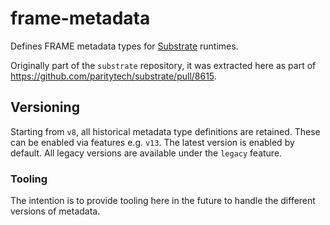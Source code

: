 # frame-metadata

Defines FRAME metadata types for [Substrate](https://github.com/paritytech/substrate) runtimes.

Originally part of the `substrate` repository, it was extracted here as part of https://github.com/paritytech/substrate/pull/8615.

## Versioning

Starting from `v8`, all historical metadata type definitions are retained. These can be enabled via features e.g. `v13`. The latest version is enabled by default. All legacy versions are available under the `legacy` feature.

### Tooling

The intention is to provide tooling here in the future to handle the different versions of metadata.
